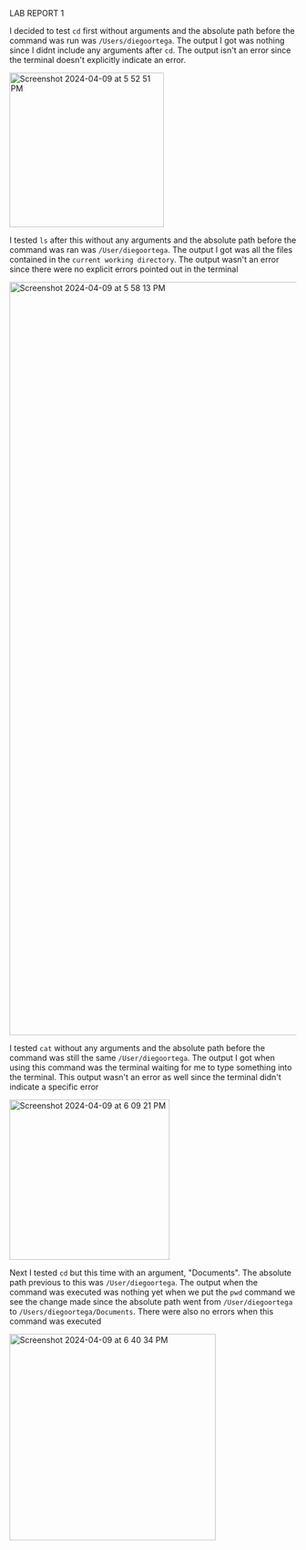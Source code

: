LAB REPORT 1

I decided to test `cd` first without arguments and the absolute path before the command was run was `/Users/diegoortega`. The output I got was nothing since I didnt include any arguments after `cd`. The output isn't an error since the terminal doesn't explicitly indicate an error.


<img width="271" alt="Screenshot 2024-04-09 at 5 52 51 PM" src="https://github.com/Diegoocse/CSE15l-lab-report1/assets/146890166/9605d27b-bcd5-4185-938a-ce963c2303e0">

I tested `ls` after this without any arguments and the absolute path before the command was ran was `/User/diegoortega`. The output I got was all the files contained in the `current working directory`. The output wasn't an error since there were no explicit errors pointed out in the terminal

<img width="1321" alt="Screenshot 2024-04-09 at 5 58 13 PM" src="https://github.com/Diegoocse/CSE15l-lab-report1/assets/146890166/cc3f46d3-b455-4729-b69b-aaccc85cb864">

I tested `cat` without any arguments and the absolute path before the command was still the same `/User/diegoortega`. The output I got when using this command was the terminal waiting for me to type something into the terminal. This output wasn't an error as well since the terminal didn't indicate a specific error

<img width="281" alt="Screenshot 2024-04-09 at 6 09 21 PM" src="https://github.com/Diegoocse/CSE15l-lab-report1/assets/146890166/f4f1774e-1e7d-4c45-b280-63c30728b8d4">

Next I tested `cd` but this time with an argument, "Documents". The absolute path previous to this was `/User/diegoortega`. The output when the command was executed was nothing yet when we put the `pwd` command we see the change made since the absolute path went from `/User/diegoortega` to `/Users/diegoortega/Documents`. There were also no errors when this command was executed

<img width="362" alt="Screenshot 2024-04-09 at 6 40 34 PM" src="https://github.com/Diegoocse/CSE15l-lab-report1/assets/146890166/a5f5c841-0248-4084-a902-37e063b0a89f">
